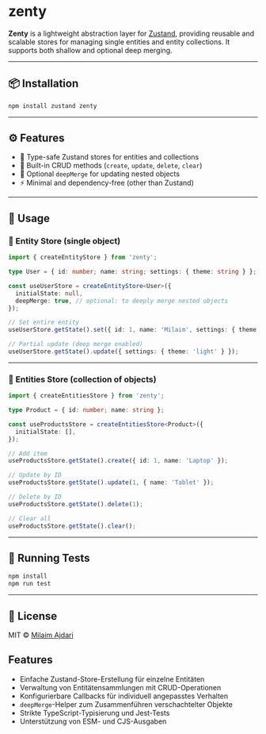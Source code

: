 # zenty

**Zenty** is a lightweight abstraction layer for [Zustand](https://github.com/pmndrs/zustand), providing reusable and scalable stores for managing single entities and entity collections. It supports both shallow and optional deep merging.

---

## 📦 Installation

```bash
npm install zustand zenty
```

---

## ⚙️ Features

- 🧠 Type-safe Zustand stores for entities and collections
- 🔄 Built-in CRUD methods (`create`, `update`, `delete`, `clear`)
- 🧼 Optional `deepMerge` for updating nested objects
- ⚡️ Minimal and dependency-free (other than Zustand)

---

## 🚀 Usage

### 🔹 Entity Store (single object)

```ts
import { createEntityStore } from 'zenty';

type User = { id: number; name: string; settings: { theme: string } };

const useUserStore = createEntityStore<User>({
  initialState: null,
  deepMerge: true, // optional: to deeply merge nested objects
});

// Set entire entity
useUserStore.getState().set({ id: 1, name: 'Milaim', settings: { theme: 'dark' } });

// Partial update (deep merge enabled)
useUserStore.getState().update({ settings: { theme: 'light' } });
```

---

### 🔹 Entities Store (collection of objects)

```ts
import { createEntitiesStore } from 'zenty';

type Product = { id: number; name: string };

const useProductsStore = createEntitiesStore<Product>({
  initialState: [],
});

// Add item
useProductsStore.getState().create({ id: 1, name: 'Laptop' });

// Update by ID
useProductsStore.getState().update(1, { name: 'Tablet' });

// Delete by ID
useProductsStore.getState().delete(1);

// Clear all
useProductsStore.getState().clear();
```

---

## 🧪 Running Tests

```bash
npm install
npm run test
```

---

## 🪪 License

MIT © [Milaim Ajdari](https://github.com/mawebdev)


## Features

- Einfache Zustand-Store-Erstellung für einzelne Entitäten
- Verwaltung von Entitätensammlungen mit CRUD-Operationen
- Konfigurierbare Callbacks für individuell angepasstes Verhalten
- `deepMerge`-Helper zum Zusammenführen verschachtelter Objekte
- Strikte TypeScript-Typisierung und Jest-Tests
- Unterstützung von ESM- und CJS-Ausgaben